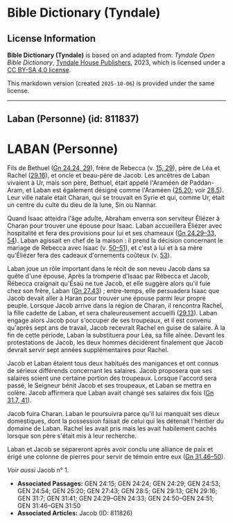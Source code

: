 # Bible Dictionary (Tyndale)

## License Information

**Bible Dictionary (Tyndale)** is based on and adapted from: _Tyndale Open Bible Dictionary_, [Tyndale House Publishers](https://tyndaleopenresources.com/), 2023, which is licensed under a [CC BY-SA 4.0 license](https://creativecommons.org/licenses/by-sa/4.0/legalcode.en).

This markdown version (created `2025-10-06`) is provided under the same license.



--------------------------------

## Laban (Personne) (id: 811837)

LABAN (Personne)
================

Fils de Bethuel ([Gn 24\.24, 29](https://ref.ly/Gen24:24,Gen24:29)), frère de Rebecca (v. [15, 29](https://ref.ly/Gen24:15,Gen24:29)), père de Léa et Rachel ([29\.16](https://ref.ly/Gen29:16)), et oncle et beau\-père de Jacob. Les ancêtres de Laban vivaient à Ur, mais son père, Bethuel, était appelé l'Araméen de Paddan\-Aram, et Laban est également désigné comme l'Araméen ([25\.20](https://ref.ly/Gen25:20); voir [28\.5](https://ref.ly/Gen28:5)). Leur ville natale était Charan, qui se trouvait en Syrie et qui, comme Ur, était un centre du culte du dieu de la lune, Sin ou Nannar.

Quand Isaac atteidra l'âge adulte, Abraham enverra son serviteur Éliézer à Charan pour trouver une épouse pour Isaac. Laban accueillera Éliézer avec hospitalité et fera des provisions pour lui et ses chameaux ([Gn 24\.29–33, 54](https://ref.ly/Gen24:29-Gen24:33,Gen24:54)). Laban agissait en chef de la maison : il prend la décision concernant le mariage de Rebecca avec Isaac (v. [50–51](https://ref.ly/Gen24:50-Gen24:51)), et c'est à lui et à sa mère qu'Éliézer fera des cadeaux d'ornements coûteux (v. [53](https://ref.ly/Gen24:53)).

Laban joue un rôle important dans le récit de son neveu Jacob dans sa quête d'une épouse. Après la tromperie d'Isaac par Rébecca et Jacob, Rébecca craignait qu'Ésaü ne tue Jacob, et elle suggère alors qu'il fuie chez son frère, Laban ([Gn 27\.43](https://ref.ly/Gen27:43)) ; entre\-temps, elle persuadera Isaac que Jacob devait aller à Haran pour trouver une épouse parmi leur propre peuple. Lorsque Jacob arrive dans la région de Charan, il rencontra Rachel, la fille cadette de Laban, et sera chaleureusement accueilli ([29\.13](https://ref.ly/Gen29:13)). Laban engage alors Jacob pour s'occuper de ses troupeaux, et il est convenu qu'après sept ans de travail, Jacob recevrait Rachel en guise de salaire. À la fin de cette période, Laban la substituera pour Léa, sa fille aînée. Devant les protestations de Jacob, les deux hommes décidèrent finalement que Jacob devrait servir sept années supplémentaires pour Rachel.

Jacob et Laban étaient tous deux habitués des manigances et ont connus de sérieux différends concernant les salaires. Jacob proposera que ses salaires soient une certaine portion des troupeaux. Lorsque l'accord sera passé, le Seigneur bénit Jacob et ses troupeaux, et Laban se mettra en colère. Jacob affirmera que Laban avait changé ses salaires dix fois ([Gn 31\.7, 41](https://ref.ly/Gen31:7,Gen31:41)).

Jacob fuira Charan. Laban le poursuivra parce qu'il lui manquait ses dieux domestiques, dont la possession faisait de celui qui les détenait l'héritier du domaine de Laban. Rachel les avait pris mais les avait habilement cachés lorsque son père s'était mis à leur recherche.

Laban et Jacob se sépareront après avoir conclu une alliance de paix et érigé une colonne de pierres pour servir de témoin entre eux ([Gn 31\.46–50](https://ref.ly/Gen31:46-Gen31:50)).

*Voir aussi* Jacob n° 1.

* **Associated Passages:** GEN 24:15; GEN 24:24; GEN 24:29; GEN 24:53; GEN 24:54; GEN 25:20; GEN 27:43; GEN 28:5; GEN 29:13; GEN 29:16; GEN 31:7; GEN 31:41; GEN 24:29–GEN 24:33; GEN 24:50–GEN 24:51; GEN 31:46–GEN 31:50
* **Associated Articles:** Jacob (ID: 811826)

